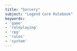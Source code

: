 ```yaml
---
title: "Sorcery"
subject: "Legend Core Rulebook"
keywords:
- 'game'
- 'roleplaying'
- 'rpg'
- 'rules'
- 'system'
---
```

